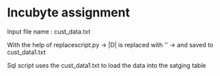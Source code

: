 # Incubyte assignment

Input file name : cust_data.txt

With the help of replacescript.py -> |D| is replaced with '' -> and saved to cust_data1.txt

Sql script uses the cust_data1.txt to load the data into the satging table
